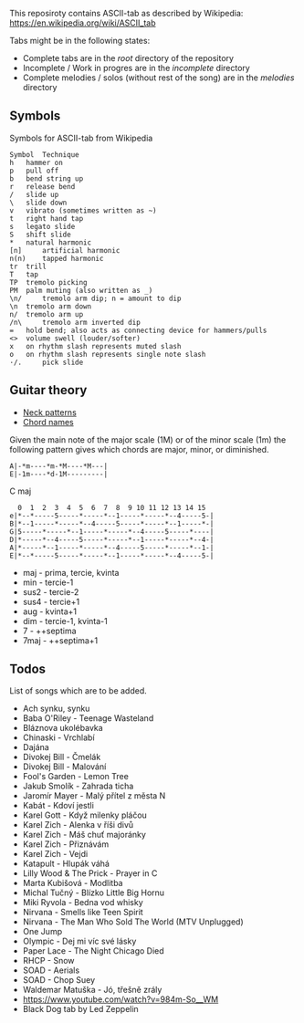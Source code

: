This reposiroty contains ASCII-tab as described
by Wikipedia: https://en.wikipedia.org/wiki/ASCII_tab

Tabs might be in the following states:
* Complete tabs are in the *root* directory of the repository
* Incomplete / Work in progres are in the *incomplete* directory
* Complete melodies / solos (without rest of the song) are in the *melodies* directory


## Symbols

Symbols for ASCII-tab from Wikipedia

```
Symbol 	Technique
h 	hammer on
p 	pull off
b 	bend string up
r 	release bend
/ 	slide up
\ 	slide down
v 	vibrato (sometimes written as ~)
t 	right hand tap
s 	legato slide
S 	shift slide
* 	natural harmonic
[n] 	artificial harmonic
n(n) 	tapped harmonic
tr 	trill
T 	tap
TP 	tremolo picking
PM 	palm muting (also written as _)
\n/ 	tremolo arm dip; n = amount to dip
\n 	tremolo arm down
n/ 	tremolo arm up
/n\ 	tremolo arm inverted dip
= 	hold bend; also acts as connecting device for hammers/pulls
<> 	volume swell (louder/softer)
x 	on rhythm slash represents muted slash
o 	on rhythm slash represents single note slash
·/. 	pick slide
```

## Guitar theory

* [Neck patterns](https://www.youtube.com/watch?v=uZg1p2GkUg0)
* [Chord names](https://www.pianochord.org/)

Given the main note of the major scale (1M) or of the minor scale (1m) the following pattern gives which chords are major, minor, or diminished.

```
A|-*m----*m-*M----*M---|
E|-1m----*d-1M---------|
```

C maj
```
  0  1  2  3  4  5  6  7  8  9 10 11 12 13 14 15
e|*--*-----5-----*-----*--1-----*-----*--4-----5-|
B|*--1-----*-----*--4-----5-----*-----*--1-----*-|
G|5-----*-----*--1-----*-----*--4-----5-----*----|
D|*-----*--4-----5-----*-----*--1-----*-----*--4-|
A|*-----*--1-----*-----*--4-----5-----*-----*--1-|
E|*--*-----5-----*-----*--1-----*-----*--4-----5-|
```

* maj - prima, tercie, kvinta
* min - tercie-1
* sus2 - tercie-2
* sus4 - tercie+1
* aug - kvinta+1
* dim - tercie-1, kvinta-1
* 7 - ++septima
* 7maj - ++septima+1

## Todos

List of songs which are to be added.

* Ach synku, synku
* Baba O'Riley - Teenage Wasteland
* Bláznova ukolébavka
* Chinaski - Vrchlabí
* Dajána
* Divokej Bill - Čmelák
* Divokej Bill - Malování
* Fool's Garden - Lemon Tree
* Jakub Smolík - Zahrada ticha
* Jaromír Mayer - Malý přítel z města N
* Kabát - Kdoví jestli
* Karel Gott - Když milenky pláčou
* Karel Zich - Alenka v říši divů
* Karel Zich - Máš chuť majoránky
* Karel Zich - Přiznávám
* Karel Zich - Vejdi
* Katapult - Hlupák váhá
* Lilly Wood & The Prick - Prayer in C 
* Marta Kubišová - Modlitba
* Michal Tučný - Blízko Little Big Hornu
* Miki Ryvola - Bedna vod whisky
* Nirvana - Smells like Teen Spirit
* Nirvana - The Man Who Sold The World (MTV Unplugged)
* One Jump
* Olympic - Dej mi víc své lásky
* Paper Lace - The Night Chicago Died
* RHCP - Snow
* SOAD - Aerials
* SOAD - Chop Suey
* Waldemar Matuška - Jó, třešně zrály
* https://www.youtube.com/watch?v=984m-So__WM
* Black Dog tab by Led Zeppelin

